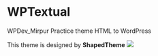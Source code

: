 # WPTextual
WPDev_Mirpur Practice theme HTML to WordPress

This theme is designed by **ShapedTheme**
![](Screenshot_2018-10-17%20Textual%20%E2%80%93%20A%20Content%20base%20Handcrafted%20Bootstrap%20Template(2).jpg?raw=true)
